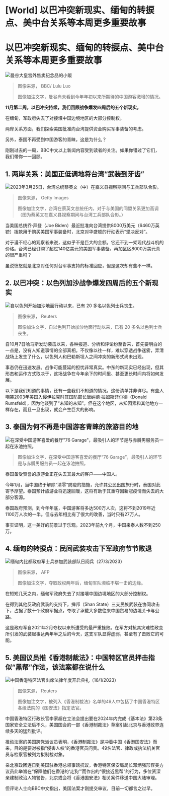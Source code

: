 # [World] 以巴冲突新现实、缅甸的转捩点、美中台关系等本周更多重要故事

#  以巴冲突新现实、缅甸的转捩点、美中台关系等本周更多重要故事


![曼谷大皇宫外售卖纪念品的小贩](_131626348_outsideofthegrandpalace.jpg)

> 图像来源，  BBC/ Lulu Luo
>
> 图像加注文字，曼谷尚未看到今年年初以来所期待的中国游客激增的情况。

**11月第二周，以巴冲突持续，我们回顾战争爆发四周后的五个新现实。**

在缅甸，军政府失去了对接壤中国边境地区的大部分控制权。

两岸关系方面，我们探索美国批准向台湾提供资金购买军事装备的考虑。

另外，泰国不再受到中国游客的青睐，这是为什么？

刚刚过去的一周，BBC中文以上新闻内容受到读者的关注。如果你错过了它们，我们带你一一回顾。

##  1\. 两岸关系：美国正低调地将台湾“武装到牙齿”

![2023年3月25日，台湾总统蔡英文（中）在嘉义县视察期间与工兵部队合影。](_131626760_gettyimages-1249303168-1.jpg)

> 图像来源，  Getty Images
>
> 图像加注文字，台湾在蔡英文总统任内，对于与美国的同盟关系更加高调（图为蔡英文在嘉义县视察期间与台湾工兵部队合影。）

当美国总统乔·拜登（Joe Biden）最近批准向台湾提供8000万美元（6460万英镑）拨款用于购买美国军事装备时，北京对华盛顿的行动表示“坚决反对”。

对于漫不经心的观察者来说，这似乎不是巨大的金额。它还不到一架现代战斗机的价格。台湾已经订购了超过140亿美元的美国军事装备。再加区区8000万美元真的很严重吗？

虽说愤怒就是北京对任何对台军事支持的标准回应，但是这次却有些不一样。

##  2\. 以巴冲突：以色列加沙战争爆发四周后的五个新现实

![自以色列开始加沙地面行动以来，已有 20 多名以色列士兵丧生。](_131610841_e75891be211d73991313d97bcf1e446412474d5a0_0_4736_31571000x667.jpg)

> 图像来源，  Reuters
>
> 图像加注文字，自以色列开始加沙地面行动以来，已有 20 多名以色列士兵丧生。

自10月7日哈马斯发动袭击以来，各种报道、分析和评论纷至沓来，首先要明白的一点是，没有人知道事情的全部真相。不仅像以往一样，难以穿透战争迷雾，弄清战场上发生了什么，以色列人和巴勒斯坦人之间冲突的新形式尚未出现。

事态仍在迅速发展。战争可能蔓延的担忧非常真实。中东的新现实已经出现，但其形态和运作方式取决于，这场战争在今年余下的时间里、甚至更长时间内将如何发展。

以下是我们知道的事情，还有一些我们不知道的情况。这份清单并非详尽。有些人嘲笑2003年美国入侵伊拉克时其国防部长唐纳德·拉姆斯菲尔德（Donald Rumsfeld），因为他谈到了“未知的未知”。但在这个地区，未知因素和其他地方一样存在，而且一旦出现，就会产生巨大的影响。

##  3\. 泰国为何不再是中国游客青睐的旅游目的地

![在深受中国游客喜爱的餐厅"76 Garage"，最吸引人的环节是与赤膊男服务员一起在泳池拍照。](_131626742_76garage-9416.jpg)

> 图像加注文字，在深受中国游客喜爱的餐厅“76 Garage”，最吸引人的环节是与赤膊男服务员一起在泳池拍照。

泰国备受赞誉的旅游业正在失去其最大的客户——中国人。

今年1月，当中国终于解除“清零”防疫的措施，允许其公民出国旅行时，泰国对此寄予厚望。泰国预计旅游业将迅速回暖，这将有助于其重夺因新冠疫情而失去的大部分客源。

泰国政府预测，到今年年底，中国游客将多达500万人次，这将不到2019年近1100万人次的一半。但与去年相比有了很大的改善，当时只有27万人。

事实证明，这一美好的前景过于乐观。2023年前九个月，中国来泰人数不到250万。

##  4\. 缅甸的转捩点：民间武装攻击下军政府节节败退

![缅甸内比都政府军士兵参加武装部队日阅兵（27/3/2023）](_131657779_5c8ee0b8-5c22-44b0-92b4-669fc35f51fd.jpg)

> 图像来源，  AFP
>
> 图像加注文字，夺取政权两年后，缅甸军队濒临不堪一击的边缘。

在短短几天之内，缅甸军政府失去了对接壤中国边境地区的大部分控制权。

在得到其他反政府武装的支持下，掸邦（Shan State）三支民族武装在协同攻击下，占据了数十个政府军据点，夺取了承载大多数往来中国贸易的边境关卡与公路。

这是政府军自2021年2月夺权以来所遭受的最严重挫败。在军方对抗其灾难性政变所引发的武装起事达两年半之后的今天，这支军队显得虚弱，甚至有了击败它的可能。

##  5\. 美国议员推《香港制裁法》：中国特区官员抨击指似“黑帮”作法，该法案都在说什么

![中国香港特区法官出席法律年度开启典礼（16/1/2023）](_131652925_2023-01-16t130408z_2096285867_rc2kry9jbvge_rtrmadp_3_hongkong-security-legal.jpg)

> 图像来源，  Reuters
>
> 图像加注文字，被列入《香港制裁法》名单的49人中包括了中国香港特区各级法院的《国安法》指定法官。

中国香港特区行政长官李家超在立法会提出要在2024年内完成《基本法》第23条国家安全立法后不久，美国国会的一部《香港制裁法》草案引起北京与香港政界连续多天的猛烈批评。

推动法案的美国跨党派议员表明，《香港制裁法》是冲着中国《香港国安法》而来，目的是要对被指“侵害人权”的香港官员问责。49名法官、律政或执法机关官员与检察官被列为拟制裁对象。

亲北京政团连日到美国驻香港总领事馆抗议，香港特区保安局局长邓炳强形容美方议员此举旨在“保障他们在香港的‘走狗’”而作出的“很接近黑帮”的行为，多位资深亲建制政治人物警告，北京或会将《香港国安法》相关案件移送中国大陆审理。

但评论人士向BBC中文指出，美国法案才刚提交审议，目前一切都言之过早。


